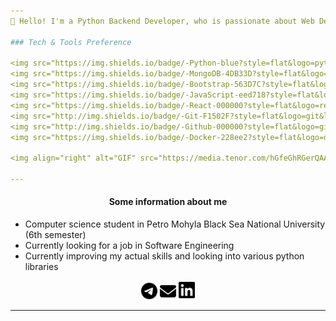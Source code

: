 ```yaml
---
💬 Hello! I'm a Python Backend Developer, who is passionate about Web Development. I'm looking for people interested in my tech languages and those who want to collaborate to develop interesting projects.

### Tech & Tools Preference

<img src="https://img.shields.io/badge/-Python-blue?style=flat&logo=python&logoColor=yellow"> <img src="https://img.shields.io/badge/-Django-darkgreen?style=flat&logo=django&logoColor=white"> <img src="https://img.shields.io/badge/-Flask-gray?style=flat&logo=flask&logoColor=white"> <img src="https://img.shields.io/badge/-FastAPI-008e81?style=flat&logo=fastapi&logoColor=white"> <img src="https://img.shields.io/badge/-SQL-30628a?style=flat&logo=sql&logoColor=white"> <img src="https://img.shields.io/badge/-MySQL-F29111?style=flat&logo=mysql&logoColor=FFFFFF"> <img src="https://img.shields.io/badge/-PostgreSQL-30628a?style=flat&logo=postgresql&logoColor=white"> 
<img src="https://img.shields.io/badge/-MongoDB-4DB33D?style=flat&logo=mongodb&logoColor=FFFFFF"> <img src = "https://img.shields.io/badge/-HTML5-E34F26?style=flat&logo=html5&logoColor=white"> <img src = "https://img.shields.io/badge/-CSS3-1572B6?style=flat&logo=css3&logoColor=white">
<img src="https://img.shields.io/badge/-Bootstrap-563D7C?style=flat&logo=bootstrap&logoColor=white">
<img src="https://img.shields.io/badge/-JavaScript-eed718?style=flat&logo=javascript&logoColor=ffffff">
<img src="https://img.shields.io/badge/-React-000000?style=flat&logo=react&logoColor=00c8ff">
<img src="http://img.shields.io/badge/-Git-F1502F?style=flat&logo=git&logoColor=FFFFFF">
<img src="http://img.shields.io/badge/-Github-000000?style=flat&logo=github&logoColor=FFFFFF">
<img src="https://img.shields.io/badge/-Docker-228ee2?style=flat&logo=docker&logoColor=white">

<img align="right" alt="GIF" src="https://media.tenor.com/hGfeGhRGerQAAAAC/entrapta-data.gif" />

---
```


<div align="center">

#### Some information about me

</div>

- Computer science student in Petro Mohyla Black Sea National University (6th semester)
- Currently looking for a job in Software Engineering
- Currently improving my actual skills and looking into various python libraries

<div align="center">
  <a href="https://t.me/sylphmish"><img width=26px src="https://github.com/kttel/kttel/blob/main/images/telegram.svg"></a>
  <a href="mailto:kst.lbeez@gmail.com"><img width=26px src="https://github.com/kttel/kttel/blob/main/images/envelope-solid.svg"></a>
  <img width=26px src="https://github.com/kttel/kttel/blob/main/images/linkedin.svg">
</div>

---
